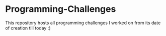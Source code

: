 # Programming-Challenges
This repository hosts all programming challenges I worked on from its date of creation till today :)
